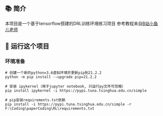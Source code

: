 ## 📚 简介
本项目是一个基于tensorflow搭建的DRL训练环境练习项目
参考教程来自[B站小鱼儿老师](https://space.bilibili.com/1074027633/channel/series)

## 🚀 运行这个项目

### 环境准备
```shell
# 创建一个新的python=3.6虚拟环境并更新pip到21.2.2
python -m pip install --upgrade pip=21.2.2

# 安装 ipykernel（用于jupyter notebook, 只运行py文件可忽略）
pip install ipykernel -i https://pypi.tuna.tsinghua.edu.cn/simple

# pip安装requirements.txt依赖
pip install -i https://pypi.tuna.tsinghua.edu.cn/simple -r F:\Coding\paperCoding\RL\requirements.txt
```